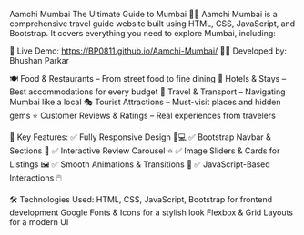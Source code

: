 Aamchi Mumbai
The Ultimate Guide to Mumbai 🌆✨
Aamchi Mumbai is a comprehensive travel guide website built using HTML, CSS, JavaScript, and Bootstrap. It covers everything you need to explore Mumbai, including:

🚀 Live Demo: https://BP0811.github.io/Aamchi-Mumbai/
👨‍💻 Developed by: Bhushan Parkar

🍽️ Food & Restaurants – From street food to fine dining
🏨 Hotels & Stays – Best accommodations for every budget
🚖 Travel & Transport – Navigating Mumbai like a local
🎭 Tourist Attractions – Must-visit places and hidden gems
⭐ Customer Reviews & Ratings – Real experiences from travelers

🔹 Key Features:
✅ Fully Responsive Design 📱💻
✅ Bootstrap Navbar & Sections 🔹
✅ Interactive Review Carousel ⭐
✅ Image Sliders & Cards for Listings 🖼️
✅ Smooth Animations & Transitions 🎨
✅ JavaScript-Based Interactions 🖱️

🛠️ Technologies Used:
HTML, CSS, JavaScript, Bootstrap for frontend development
Google Fonts & Icons for a stylish look
Flexbox & Grid Layouts for a modern UI

